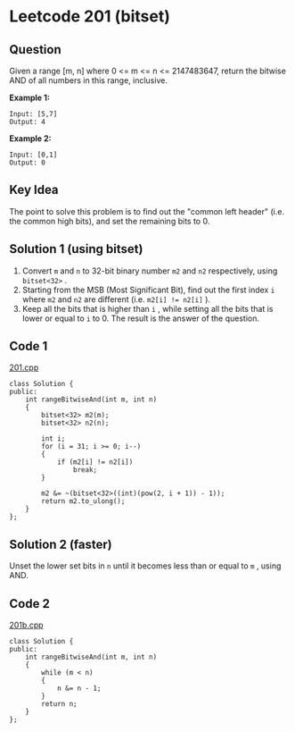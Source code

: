 # Leetcode 201 \(bitset\)

## Question

Given a range \[m, n\] where 0 &lt;= m &lt;= n &lt;= 2147483647, return the bitwise AND of all numbers in this range, inclusive.

**Example 1:**

```text
Input: [5,7]
Output: 4
```

**Example 2:**

```text
Input: [0,1]
Output: 0
```



## Key Idea

The point to solve this problem is to find out the "common left header" \(i.e. the common high bits\), and set the remaining bits to 0.

## Solution 1 \(using bitset\)

1. Convert `m` and `n` to 32-bit binary number `m2` and `n2` respectively, using `bitset<32>` . 
2. Starting from the MSB \(Most Significant Bit\), find out the first index `i` where `m2` and `n2` are different \(i.e. `m2[i] != n2[i]` \).
3. Keep all the bits that is higher than `i` , while setting all the bits that is lower or equal to `i` to 0. The result is the answer of the question.

## Code 1

[201.cpp](https://github.com/Peterbotliang/leetcodeNotes/blob/master/201.cpp)

```text
class Solution {
public:
    int rangeBitwiseAnd(int m, int n) 
    {
        bitset<32> m2(m);
        bitset<32> n2(n);

        int i;
        for (i = 31; i >= 0; i--)
        {
            if (m2[i] != n2[i])
                break;
        }
        
        m2 &= ~(bitset<32>((int)(pow(2, i + 1)) - 1));
        return m2.to_ulong();
    }
};
```

            

## Solution 2 \(faster\)

Unset the lower set bits in `n` until it becomes less than or equal to `m` , using AND.



## Code 2

[201b.cpp](https://github.com/Peterbotliang/leetcodeNotes/blob/master/201b.cpp)

```text
class Solution {
public:
    int rangeBitwiseAnd(int m, int n) 
    {
        while (m < n)
        {
            n &= n - 1;
        }
        return n;
    }
};
```

